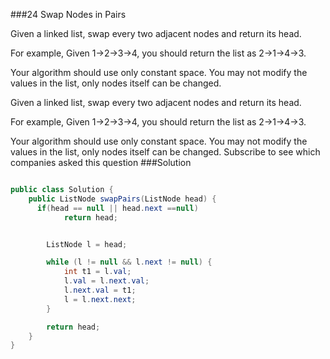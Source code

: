 ###24 Swap Nodes in Pairs

Given a linked list, swap every two adjacent nodes and return its head.


For example,
Given 1->2->3->4, you should return the list as 2->1->4->3.


Your algorithm should use only constant space. You may not modify the values in the list, only nodes itself can be changed.

Given a linked list, swap every two adjacent nodes and return its head.

For example,
Given 1->2->3->4, you should return the list as 2->1->4->3.

Your algorithm should use only constant space. You may not modify the values in the list, only nodes itself can be changed.
Subscribe to see which companies asked this question
###Solution
```java

public class Solution {
    public ListNode swapPairs(ListNode head) {
      if(head == null || head.next ==null)
			return head;


		ListNode l = head;

		while (l != null && l.next != null) {
			int t1 = l.val;
			l.val = l.next.val;
			l.next.val = t1;
			l = l.next.next;
		}

		return head;
    }
}